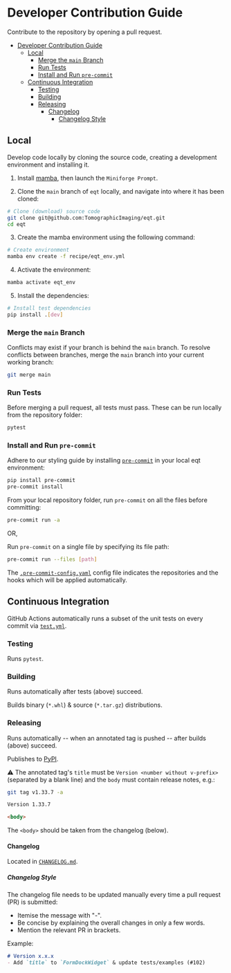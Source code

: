 # Developer Contribution Guide
Contribute to the repository by opening a pull request.

- [Developer Contribution Guide](#developer-contribution-guide)
  - [Local](#local)
    - [Merge the `main` Branch](#merge-the-main-branch)
    - [Run Tests](#run-tests)
    - [Install and Run `pre-commit`](#install-and-run-pre-commit)
  - [Continuous Integration](#continuous-integration)
    - [Testing](#testing)
    - [Building](#building)
    - [Releasing](#releasing)
      - [Changelog](#changelog)
        - [Changelog Style](#changelog-style)


## Local
Develop code locally by cloning the source code, creating a development environment and installing it.

1. Install [mamba](https://mamba.readthedocs.io/en/latest/installation/mamba-installation.html), then launch the `Miniforge Prompt`.

2. Clone the `main` branch of `eqt` locally, and navigate into where it has been cloned:
```sh
# Clone (download) source code
git clone git@github.com:TomographicImaging/eqt.git
cd eqt
```

3. Create the mamba environment using the following command:
```sh
# Create environment
mamba env create -f recipe/eqt_env.yml
```

4. Activate the environment:
```sh
mamba activate eqt_env
```

5. Install the dependencies:
```sh
# Install test dependencies
pip install .[dev]
```

### Merge the `main` Branch
Conflicts may exist if your branch is behind the `main` branch. To resolve conflicts between branches, merge the `main` branch into your current working branch:
```sh
git merge main
```

### Run Tests
Before merging a pull request, all tests must pass. These can be run locally from the repository folder:
```sh
pytest
```

### Install and Run `pre-commit`
Adhere to our styling guide by installing [`pre-commit`](https://pre-commit.com) in your local eqt environment:
```sh
pip install pre-commit
pre-commit install
```

From your local repository folder, run `pre-commit` on all the files before committing:
```sh
pre-commit run -a
```
OR,

Run `pre-commit` on a single file by specifying its file path:
```sh
pre-commit run --files [path]
```
The [`.pre-commit-config.yaml`](./.pre-commit-config.yaml) config file indicates the repositories and the hooks which will be applied automatically.

## Continuous Integration
GitHub Actions automatically runs a subset of the unit tests on every commit via [`test.yml`](.github/workflows/test.yml).

### Testing

Runs `pytest`.

### Building

Runs automatically after tests (above) succeed.

Builds binary (`*.whl`) & source (`*.tar.gz`) distributions.

### Releasing

Runs automatically -- when an annotated tag is pushed -- after builds (above) succeed.

Publishes to [PyPI](https://pypi.org/project/eqt).

:warning: The annotated tag's `title` must be `Version <number without v-prefix>` (separated by a blank line) and the `body` must contain release notes, e.g.:

```sh
git tag v1.33.7 -a
```

```md
Version 1.33.7

<body>
```

The `<body>` should be taken from the changelog (below).

#### Changelog
Located in [`CHANGELOG.md`](./CHANGELOG.md).

##### Changelog Style
The changelog file needs to be updated manually every time a pull request (PR) is submitted:
- Itemise the message with "-".
- Be concise by explaining the overall changes in only a few words.
- Mention the relevant PR in brackets.

Example:
```md
# Version x.x.x
- Add `title` to `FormDockWidget` & update tests/examples (#102)
```
